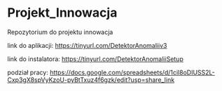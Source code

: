 # Projekt_Innowacja
Repozytorium do projektu innowacja

link do aplikacji: https://tinyurl.com/DetektorAnomaliiv3

link do instalatora: https://tinyurl.com/DetektorAnomaliiSetup

podział pracy: https://docs.google.com/spreadsheets/d/1cil8oDIUSS2L-Cxp3gX8spVyKzoU-pyBtTxuz4f6gzk/edit?usp=share_link
